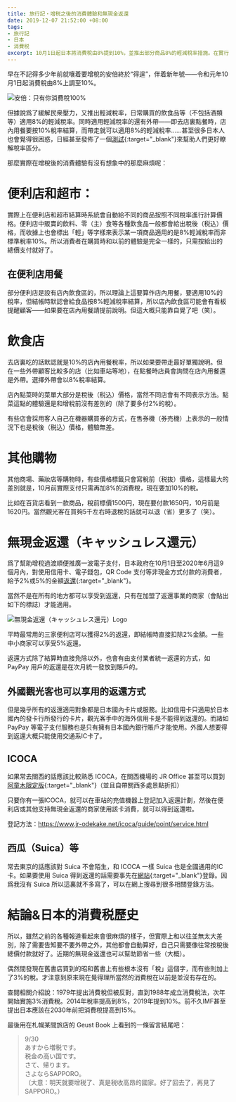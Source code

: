 ```yaml
---
title: 旅行記・增税之後的消費體驗和無現金返還
date: 2019-12-07 21:52:00 +08:00
tags:
- 旅行記
- 日本
- 消費税
excerpt: 10月1日起日本將消費稅由8%提到10%，並推出部分商品8%的輕減稅率措施。在實行之前看起來有些令人困惑的稅率制度，實際體驗上也並沒有太大差別。同時推出的6個月的返還計劃——使用現金以外的方式付款可以獲得2%到5%的金額返還——似乎也可以讓民衆開心地薅政府羊毛？（誤）
---
```


早在不記得多少年前就嚷着要增稅的安倍終於“得逞”，伴着新年號——令和元年10月1日起消費稅由8%上調至10%。

![安倍：只有你消費稅100%](https://i.loli.net/2019/12/07/DESTJUpFIcr32o7.jpg)

但據說爲了緩解民衆壓力，又推出輕減稅率，日常購買的飲食品等（不包括酒類等）適用8%的輕減稅率。同時適用輕減稅率的還有外帶——即去店裏點餐時，店內用餐要按10%稅率結算，而帶走就可以適用8%的輕減稅率……甚至很多日本人也會覺得很困惑，日經甚至發佈了一個[測試](https://vdata.nikkei.com/newsgraphics/sales-tax-quiz/){:target="_blank"}來幫助人們更好瞭解稅率區分。


那麼實際在增稅後的消費體驗有沒有想象中的那麼麻煩呢：

# 便利店和超市：

實際上在便利店和超市結算時系統會自動給不同的商品按照不同稅率進行計算價格。便利店中販賣的飲料、零（主）食等各種飲食品一般都會給出稅後（税込）價格，而收據上也會標出「輕」等字樣來表示某一項商品適用的是8%輕減稅率而非標準稅率10%。所以消費者在購買時和以前的體驗是完全一樣的，只需按給出的總價支付就好了。

## 在便利店用餐

部分便利店是設有店內飲食區的，所以理論上這要算作店內用餐，要適用10%的稅率，但結帳時默認會給食品按8%輕減稅率結算，所以店內飲食區可能會有看板提醒顧客——如果要在店內用餐請提前說明。但這大概只能靠自覺了吧（笑）。

# 飲食店

去店裏吃的話默認就是10%的店內用餐稅率，所以如果要帶走最好單獨說明。但在一些外帶顧客比較多的店（比如車站等地），在點餐時店員會詢問在店內用餐還是外帶。選擇外帶會以8%稅率結算。

店內點菜時的菜單大部分是稅後（税込）價格，當然不同店會有不同表示方法。點菜這點的體驗還是和增稅前沒有差別的（除了要多付2%的稅）。

有些店會採用客人自己在機器購買券的方式，在售券機（券売機）上表示的一般情況下也是稅後（税込）價格，體驗無差。

# 其他購物

其他商場、藥妝店等購物時，有些價格標籤只會寫稅前（税抜）價格，這樣最大的差別就是，10月前實際支付只需再加8%的消費稅，現在要加10%的稅。

比如在百貨店看到一款商品，稅前標價1500円，現在要付款1650円，10月前是1620円。當然觀光客在買夠5千左右時退稅的話就可以退（省）更多了（笑）。

# 無現金返還（キャッシュレス還元）

爲了幫助增稅過渡順便推廣一波電子支付，日本政府在10月1日至2020年6月這9個月內，對使用信用卡、電子錢包，QR Code 支付等非現金方式付款的消費者，給予2%或5%的金額[返還](https://cashless.go.jp/consumer/){:target="_blank"}。

當然不是在所有的地方都可以享受到返還，只有在加盟了返還事業的商家（會貼出如下的標誌）才能適用。

![無現金返還（キャッシュレス還元）Logo](https://i.loli.net/2019/12/07/Ct36EMjLdnR5rhl.jpg)

平時最常用的三家便利店可以獲得2%的返還，即結帳時直接扣除2%金額。一些中小商家可以享受5%返還。

返還方式除了結算時直接免除以外，也會有由支付業者統一返還的方式，如 PayPay 用戶的返還是在次月統一發放到賬戶的。

## 外國觀光客也可以享用的返還方式

但是幾乎所有的返還適用對象都是日本國內卡片或服務。比如信用卡只適用於日本國內的發卡行所發行的卡片，觀光客手中的海外信用卡是不能得到返還的。而諸如 PayPay 等電子支付服務也是只有擁有日本國內銀行賬戶才能使用。外國人想要得到返還大概只能使用交通系IC卡了。

## ICOCA

如果常去關西的話應該比較熟悉 ICOCA，在關西機場的 JR Office 甚至可以買到[阿童木限定版](https://kansaionepass.com/kf_pr/kf_pr_tw.html){:target="_blank"}（並且自帶關西多處景點折扣）

只要你有一張ICOCA，就可以在車站的充值機器上登記加入返還計劃，然後在便利店或其他支持無現金返還的商家使用該卡消費，就可以得到返還啦。

登記方法：https://www.jr-odekake.net/icoca/guide/point/service.html

## 西瓜（Suica）等

常去東京的話應該對 Suica 不會陌生，和 ICOCA 一樣 Suica 也是全國通用的IC卡。如果要使用 Suica 得到返還的話需要事先在[網站](https://www.jrepoint.jp){:target="_blank"}登錄。因爲我沒有 Suica 所以這裏就不多寫了，可以在網上搜尋到很多相關登錄方法。

# 結論&日本的消費税歷史

所以，雖然之前的各種報道看起來會很麻煩的樣子，但實際上和以往並無太大差別，除了需要告知要不要外帶之外，其他都會自動算好，自己只需要像往常按稅後總價付款就好了。近期的無現金返還也可以幫助節省一些（大概）。

偶然間發現在舊書店買到的昭和舊書上有些根本沒有「稅」這個字，而有些則加上了3%的稅。才注意到原來現在覺得理所當然的消費稅在以前是並沒有存在的。

查閱相關介紹說：1979年提出消費稅但被反對，直到1988年成立消費稅法，次年開始實施3%消費稅。2014年稅率提高到8%，2019年提到10%。前不久IMF甚至提出日本應該在2030年前把消費稅提高到15%。

最後用在札幌某間旅店的 Geust Book 上看到的一條留言結尾吧：
> 9/30<br>
> あすから増税です。<br>
> 税金の高い国です。<br>
> さて、帰ります。<br>
> さよならSAPPORO。<br>
> （大意：明天就要增税了、真是税收高昂的國家。好了回去了，再見了SAPPORO。）
